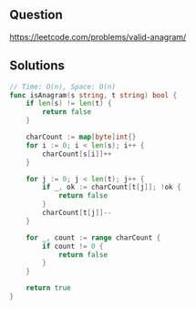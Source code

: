 ## Question

https://leetcode.com/problems/valid-anagram/

## Solutions

```go
// Time: O(n), Space: O(n)
func isAnagram(s string, t string) bool {
	if len(s) != len(t) {
		return false
	}

	charCount := map[byte]int{}
	for i := 0; i < len(s); i++ {
		charCount[s[i]]++
	}

	for j := 0; j < len(t); j++ {
		if _, ok := charCount[t[j]]; !ok {
			return false
		}
		charCount[t[j]]--
	}

	for _, count := range charCount {
		if count != 0 {
			return false
		}
	}

	return true
}
```
